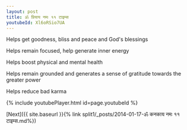 ```yaml
---
layout: post
title: ॐ प्रियाय नमः ११ टाइम्स
youtubeId: Xl6oRSio7UA
---
```

 
 
Helps get goodness, bliss and peace and God's blessings
 
Helps remain focused, help generate inner energy 
 
Helps boost physical and mental health 
 
Helps remain grounded and generates a sense of gratitude towards the greater power 
 
Helps reduce bad karma
 
 
 
 


{% include youtubePlayer.html id=page.youtubeId %}
 
[Next]({{ site.baseurl }}{% link  split1/_posts/2014-01-17-ॐ कनकाय नमः ११ टाइम्स.md%})
 
